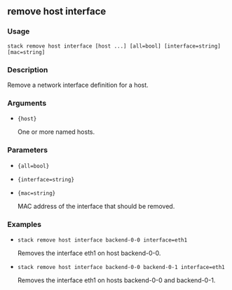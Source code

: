 ## remove host interface

### Usage

`stack remove host interface [host ...] [all=bool] [interface=string] [mac=string]`

### Description


Remove a network interface definition for a host.



### Arguments

* `{host}`

   One or more named hosts.


### Parameters
* `{all=bool}`
* `{interface=string}`
* `{mac=string}`

   MAC address of the interface that should be removed.

### Examples

* `stack remove host interface backend-0-0 interface=eth1`

   Removes the interface eth1 on host backend-0-0.

* `stack remove host interface backend-0-0 backend-0-1 interface=eth1`

   Removes the interface eth1 on hosts backend-0-0 and backend-0-1.



